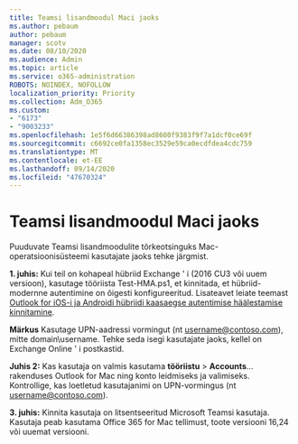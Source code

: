 ```yaml
---
title: Teamsi lisandmoodul Maci jaoks
ms.author: pebaum
author: pebaum
manager: scotv
ms.date: 08/10/2020
ms.audience: Admin
ms.topic: article
ms.service: o365-administration
ROBOTS: NOINDEX, NOFOLLOW
localization_priority: Priority
ms.collection: Adm_O365
ms.custom:
- "6173"
- "9003233"
ms.openlocfilehash: 1e5f6d66386398ad8600f9383f9f7a1dcf0ce69f
ms.sourcegitcommit: c6692ce0fa1358ec3529e59ca0ecdfdea4cdc759
ms.translationtype: MT
ms.contentlocale: et-EE
ms.lasthandoff: 09/14/2020
ms.locfileid: "47670324"
---
```

# <a name="teams-add-in-for-mac"></a>Teamsi lisandmoodul Maci jaoks

Puuduvate Teamsi lisandmoodulite tõrkeotsinguks Mac-operatsioonisüsteemi kasutajate jaoks tehke järgmist.

**1. juhis:** Kui teil on kohapeal hübriid Exchange ' i (2016 CU3 või uuem versioon), kasutage tööriista Test-HMA.ps1, et kinnitada, et hübriid-modernne autentimine on õigesti konfigureeritud. Lisateavet leiate teemast [Outlook for iOS-i ja Androidi hübriidi kaasaegse autentimise häälestamise kinnitamine](https://aka.ms/AA980zq).  

**Märkus** Kasutage UPN-aadressi vormingut (nt [username@contoso.com](mailto:username@contoso.com)), mitte domain\username. Tehke seda isegi kasutajate jaoks, kellel on Exchange Online ' i postkastid.

**Juhis 2:** Kas kasutaja on valmis kasutama **tööriistu**  >  **Accounts**... rakenduses Outlook for Mac ning konto leidmiseks ja valimiseks. Kontrollige, kas loetletud kasutajanimi on UPN-vormingus (nt [username@contoso.com](mailto:username@contoso.com)).

**3. juhis:** Kinnita kasutaja on litsentseeritud Microsoft Teamsi kasutaja. Kasutaja peab kasutama Office 365 for Mac tellimust, toote versiooni 16,24 või uuemat versiooni.